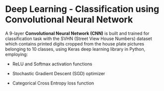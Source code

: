 # Deep Learning - Classification using Convolutional Neural Network

A 9-layer **Convolutional Neural Network (CNN)** is built and trained for classification task with the SVHN (Street View House Numbers) dataset which contains printed digits cropped from the house plate pictures belonging to 10 classes, using Keras deep learning library in Python, employing:

* ReLU and Softmax activation functions

* Stochastic Gradient Descent (SGD) optimizer

* Categorical Cross Entropy loss function 
